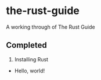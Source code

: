 the-rust-guide
==============

A working through of The Rust Guide

Completed
---

1. Installing Rust
- Hello, world!
